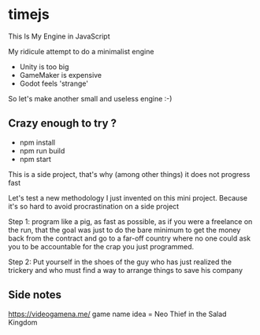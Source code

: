 # timejs

This Is My Engine in JavaScript

My ridicule attempt to do a minimalist engine

- Unity is too big
- GameMaker is expensive
- Godot feels 'strange'

So let's make another small and useless engine :-)

## Crazy enough to try ?

- npm install
- npm run build
- npm start

This is a side project, that's why (among other things) it does not progress fast

Let's test a new methodology I just invented on this mini project.
Because it's so hard to avoid procrastination on a side project

Step 1: program like a pig, as fast as possible, as if you were a freelance on the run, that the goal was just to do the bare minimum to get the money back from the contract and go to a far-off country where no one could ask you to be accountable for the crap you just programmed.

Step 2: Put yourself in the shoes of the guy who has just realized the trickery and who must find a way to arrange
things to save his company

## Side notes

https://videogamena.me/
game name idea = Neo Thief in the Salad Kingdom
